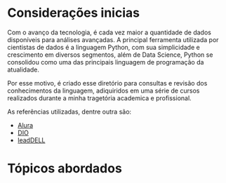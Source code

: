 # Considerações inicias

Com o avanço da tecnologia, é cada vez maior a quantidade de dados disponíveis para análises avançadas. A principal ferramenta utilizada por cientistas de dados é a linguagem Python, com sua simplicidade e crescimento em diversos segmentos, além de Data Science, Python se consolidou como uma das principais linguagem de programação da atualidade.

Por esse motivo, é criado esse diretório para consultas e revisão dos conhecimentos da linguagem, adiquiridos em uma série de cursos realizados durante a minha tragetória academica e profissional.

As referências utilizadas, dentre outra são:
- [Alura](https://cursos.alura.com.br/)
- [DIO](https://web.dio.me/)
- [leadDELL](https://leadfortaleza.com.br/portal)

# Tópicos abordados

